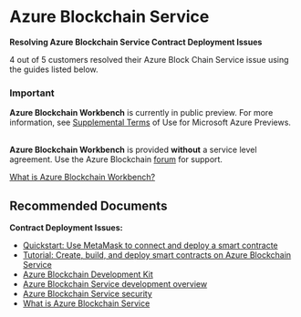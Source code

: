 <properties
	pageTitle="Azure Blockchain Service"
	description="Azure Blockchain Service Contract Deployment Issues"
	service=""
	resource=""
	authors="johnnygetHub"
	ms.author="johnnyc"
	displayOrder=""
	selfHelpType="generic"
	supportTopicIds="32636527"
	resourceTags=""
	productPesIds="16601"
	cloudEnvironments="public"
	articleId="58c2b94-c16b-4154-a7d1-0bbac4a79615"
ownershipId="Compute_Automation"
/>

# Azure Blockchain Service
**Resolving Azure Blockchain Service Contract Deployment Issues**<br>

4 out of 5 customers resolved their Azure Block Chain Service issue using the guides listed below.<br>

### Important

**Azure Blockchain Workbench** is currently in public preview. For more information, see [Supplemental Terms](https://azure.microsoft.com/support/legal/preview-supplemental-terms/) of Use for Microsoft Azure Previews.<br> <br>

**Azure Blockchain Workbench** is provided **without** a service level agreement. Use the Azure Blockchain [forum](https://docs.microsoft.com/azure/blockchain/service/overview) for support.<br>

[What is Azure Blockchain Workbench?](https://docs.microsoft.com/azure/blockchain/workbench/overview)

## **Recommended Documents**

**Contract Deployment Issues:**
* [Quickstart: Use MetaMask to connect and deploy a smart contracte](https://docs.microsoft.com/azure/blockchain/service/connect-metamask)<br>
* [Tutorial: Create, build, and deploy smart contracts on Azure Blockchain Service](https://docs.microsoft.com/azure/blockchain/service/send-transaction)<br>
* [Azure Blockchain Development Kit](https://github.com/Microsoft/vscode-azure-blockchain-ethereum/wiki)<br>
* [Azure Blockchain Service development overview](https://docs.microsoft.com/azure/blockchain/service/develop)<br>
* [Azure Blockchain Service security](https://docs.microsoft.com/azure/blockchain/service/data-security)<br>
* [What is Azure Blockchain Service](https://docs.microsoft.com/azure/blockchain/service/overview)
